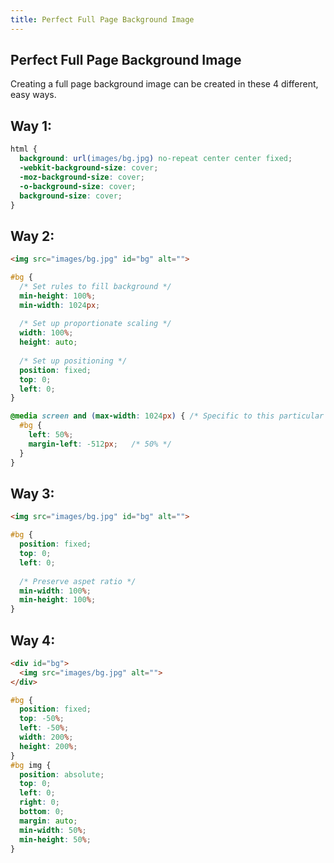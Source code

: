 ```yaml
---
title: Perfect Full Page Background Image
---
```


## Perfect Full Page Background Image

Creating a full page background image can be created in these 4 different, easy ways.

## Way 1:
```css
html { 
  background: url(images/bg.jpg) no-repeat center center fixed; 
  -webkit-background-size: cover;
  -moz-background-size: cover;
  -o-background-size: cover;
  background-size: cover;
}
```

## Way 2:
```html
<img src="images/bg.jpg" id="bg" alt="">
```
```css
#bg {
  /* Set rules to fill background */
  min-height: 100%;
  min-width: 1024px;
	
  /* Set up proportionate scaling */
  width: 100%;
  height: auto;
	
  /* Set up positioning */
  position: fixed;
  top: 0;
  left: 0;
}

@media screen and (max-width: 1024px) { /* Specific to this particular image */
  #bg {
    left: 50%;
    margin-left: -512px;   /* 50% */
  }
}
```

## Way 3:
```html
<img src="images/bg.jpg" id="bg" alt="">
```
```css
#bg {
  position: fixed; 
  top: 0; 
  left: 0; 
	
  /* Preserve aspet ratio */
  min-width: 100%;
  min-height: 100%;
}
```

## Way 4:
```html
<div id="bg">
  <img src="images/bg.jpg" alt="">
</div>
```
```css
#bg {
  position: fixed; 
  top: -50%; 
  left: -50%; 
  width: 200%; 
  height: 200%;
}
#bg img {
  position: absolute; 
  top: 0; 
  left: 0; 
  right: 0; 
  bottom: 0; 
  margin: auto; 
  min-width: 50%;
  min-height: 50%;
}
```
